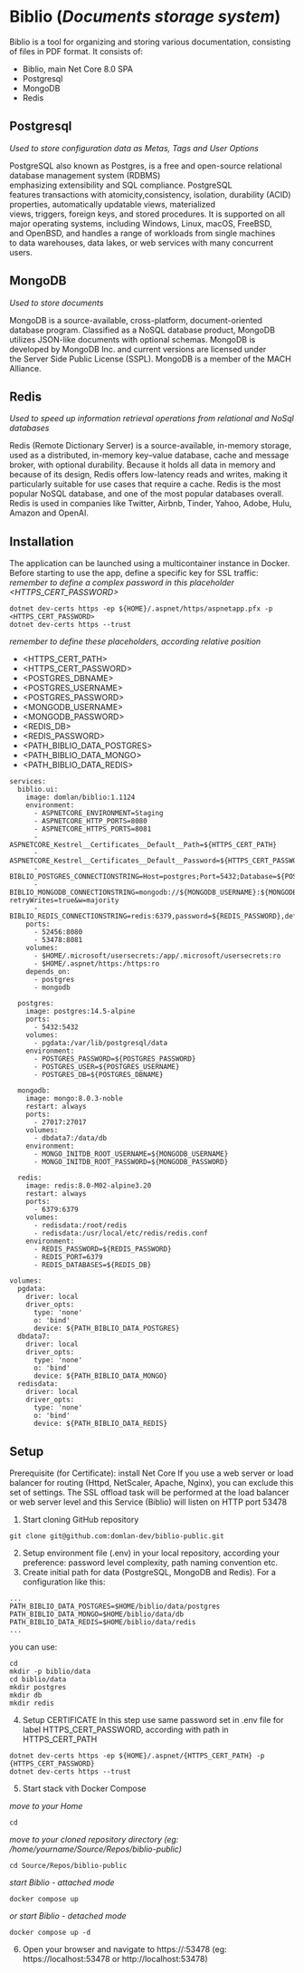 # Biblio (*Documents storage system*)

Biblio is a tool for organizing and storing various documentation, consisting of files in PDF format. It consists of:
- Biblio, main Net Core 8.0 SPA
- Postgresql
- MongoDB
- Redis

## Postgresql
*Used to store configuration data as Metas, Tags and User Options*

PostgreSQL also known as Postgres, is a free and open-source relational database management system (RDBMS) emphasizing extensibility and SQL compliance. PostgreSQL features transactions with atomicity,consistency, isolation, durability (ACID) properties, automatically updatable views, materialized views, triggers, foreign keys, and stored procedures. It is supported on all major operating systems, including Windows, Linux, macOS, FreeBSD, and OpenBSD, and handles a range of workloads from single machines to data warehouses, data lakes, or web services with many concurrent users.

## MongoDB
*Used to store documents*

MongoDB is a source-available, cross-platform, document-oriented database program. Classified as a NoSQL database product, MongoDB utilizes JSON-like documents with optional schemas. MongoDB is developed by MongoDB Inc. and current versions are licensed under the Server Side Public License (SSPL). MongoDB is a member of the MACH Alliance.

## Redis
*Used to speed up information retrieval operations from relational and NoSql databases*

Redis (Remote Dictionary Server) is a source-available, in-memory storage, used as a distributed, in-memory key–value database, cache and message broker, with optional durability. Because it holds all data in memory and because of its design, Redis offers low-latency reads and writes, making it particularly suitable for use cases that require a cache. Redis is the most popular NoSQL database, and one of the most popular databases overall. Redis is used in companies like Twitter, Airbnb, Tinder, Yahoo, Adobe, Hulu, Amazon and OpenAI.

## Installation
The application can be launched using a multicontainer instance in Docker. Before starting to use the app, define a specific key for SSL traffic:
*remember to define a complex password in this placeholder <HTTPS_CERT_PASSWORD>*
```
dotnet dev-certs https -ep ${HOME}/.aspnet/https/aspnetapp.pfx -p <HTTPS_CERT_PASSWORD>
dotnet dev-certs https --trust
```
*remember to define these placeholders, according relative position*
- <HTTPS_CERT_PATH>
- <HTTPS_CERT_PASSWORD>
- <POSTGRES_DBNAME>
- <POSTGRES_USERNAME>
- <POSTGRES_PASSWORD>
- <MONGODB_USERNAME>
- <MONGODB_PASSWORD>
- <REDIS_DB>
- <REDIS_PASSWORD>
- <PATH_BIBLIO_DATA_POSTGRES>
- <PATH_BIBLIO_DATA_MONGO>
- <PATH_BIBLIO_DATA_REDIS>

```
services:
  biblio.ui:
    image: domlan/biblio:1.1124
    environment:      
      - ASPNETCORE_ENVIRONMENT=Staging
      - ASPNETCORE_HTTP_PORTS=8080
      - ASPNETCORE_HTTPS_PORTS=8081      
      - ASPNETCORE_Kestrel__Certificates__Default__Path=${HTTPS_CERT_PATH}
      - ASPNETCORE_Kestrel__Certificates__Default__Password=${HTTPS_CERT_PASSWORD}
      - BIBLIO_POSTGRES_CONNECTIONSTRING=Host=postgres;Port=5432;Database=${POSTGRES_DBNAME};Username=${POSTGRES_USERNAME};Password=${POSTGRES_PASSWORD};
      - BIBLIO_MONGODB_CONNECTIONSTRING=mongodb://${MONGODB_USERNAME}:${MONGODB_PASSWORD}@mongodb:27017/?retryWrites=true&w=majority
      - BIBLIO_REDIS_CONNECTIONSTRING=redis:6379,password=${REDIS_PASSWORD},defaultDatabase=${REDIS_DB},ssl=false,connectTimeout=10000,connectRetry=2"
    ports:
      - 52456:8080
      - 53478:8081
    volumes:
      - $HOME/.microsoft/usersecrets:/app/.microsoft/usersecrets:ro
      - $HOME/.aspnet/https:/https:ro
    depends_on:
      - postgres
      - mongodb
  
  postgres:
    image: postgres:14.5-alpine
    ports:
      - 5432:5432
    volumes:
      - pgdata:/var/lib/postgresql/data
    environment:
      - POSTGRES_PASSWORD=${POSTGRES_PASSWORD}
      - POSTGRES_USER=${POSTGRES_USERNAME}
      - POSTGRES_DB=${POSTGRES_DBNAME}

  mongodb:
    image: mongo:8.0.3-noble
    restart: always
    ports:
      - 27017:27017
    volumes:
      - dbdata7:/data/db
    environment:
      - MONGO_INITDB_ROOT_USERNAME=${MONGODB_USERNAME}
      - MONGO_INITDB_ROOT_PASSWORD=${MONGODB_PASSWORD}

  redis:
    image: redis:8.0-M02-alpine3.20
    restart: always
    ports:
      - 6379:6379
    volumes:
      - redisdata:/root/redis
      - redisdata:/usr/local/etc/redis/redis.conf
    environment:
      - REDIS_PASSWORD=${REDIS_PASSWORD}
      - REDIS_PORT=6379
      - REDIS_DATABASES=${REDIS_DB}

volumes:
  pgdata:
    driver: local
    driver_opts:
      type: 'none'
      o: 'bind'
      device: ${PATH_BIBLIO_DATA_POSTGRES}
  dbdata7:
    driver: local
    driver_opts:
      type: 'none'
      o: 'bind'
      device: ${PATH_BIBLIO_DATA_MONGO}
  redisdata:
    driver: local
    driver_opts:
      type: 'none'
      o: 'bind'
      device: ${PATH_BIBLIO_DATA_REDIS}
```

## Setup
Prerequisite (for Certificate): install Net Core
If you use a web server or load balancer for routing (Httpd, NetScaler, Apache, Nginx), you can exclude this set of settings. The SSL offload task will be performed at the load balancer or web server level and this Service (Biblio) will listen on HTTP port 53478
1) Start cloning GitHub repository
```
git clone git@github.com:domlan-dev/biblio-public.git
```
2) Setup environment file (.env) in your local repository, according your preference: password level complexity, path naming convention etc.
3) Create initial path for data (PostgreSQL, MongoDB and Redis). For a configuration like this:
```
...
PATH_BIBLIO_DATA_POSTGRES=$HOME/biblio/data/postgres
PATH_BIBLIO_DATA_MONGO=$HOME/biblio/data/db
PATH_BIBLIO_DATA_REDIS=$HOME/biblio/data/redis
...
```
you can use:
```
cd
mkdir -p biblio/data
cd biblio/data
mkdir postgres
mkdir db
mkdir redis
```
4) Setup CERTIFICATE
In this step use same password set in .env file for label HTTPS_CERT_PASSWORD, according with path in HTTPS_CERT_PATH
```
dotnet dev-certs https -ep ${HOME}/.aspnet/{HTTPS_CERT_PATH} -p {HTTPS_CERT_PASSWORD}
dotnet dev-certs https --trust
```
5) Start stack vith Docker Compose

*move to your Home*
```
cd 
```

*move to your cloned repository directory (eg: /home/yourname/Source/Repos/biblio-public)*
```
cd Source/Repos/biblio-public
```

*start Biblio - attached mode*
```
docker compose up
```

*or start Biblio - detached mode*
```
docker compose up -d
```

6) Open your browser and navigate to https://<yourMachineIp>:53478 (eg: https://localhost:53478 or http://localhost:53478)